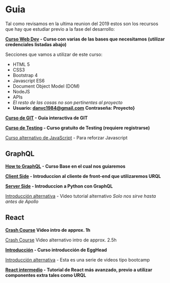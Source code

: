 
# Guia

Tal como revisamos en la ultima reunion del 2019 estos son los recursos que hay que estudiar previo a la fase del desarrollo:


**[Curso Web Dev](https://www.udemy.com/course/the-complete-web-development-bootcamp/) - Curso con varias de las bases que necesitamos (utilizar credenciales listadas abajo)**

  Secciones que vamos a utilizar de este curso:
  - HTML 5
  - CSS3
  - Bootstrap 4
  - Javascript ES6
  - Document Object Model (DOM)
  - NodeJS
  - APIs
  - *El resto de las cosas no son pertinentes al proyecto*
  - **Usuario: danvc1984@gmail.com** **Contraseña: Proyecto}**
   
**[Curso de GIT](https://learngitbranching.js.org/) - Guía interactiva de GIT**

**[Curso de Testing](https://www.udacity.com/course/software-testing--cs258) - Curso gratuito de Testing (requiere registrarse)**

[Curso alternativo de JavaScript](https://www.codecademy.com/learn/introduction-to-javascript) - Para reforzar Javascript

## GraphQL

**[How to GraphQL](https://www.howtographql.com/) - Curso Base en el cual nos guiaremos**

**[Client Side](https://www.howtographql.com/react-urql/0-introduction/) - Introduccion al cliente de front-end que utilizaremos URQL**

**[Server Side](https://www.howtographql.com/graphql-python/0-introduction/) - Introduccion a Python con GraphQL**

[Introducción alternativa](https://www.youtube.com/playlist?list=PL4cUxeGkcC9iK6Qhn-QLcXCXPQUov1U7f) - Video tutorial alternativo *Solo nos sirve hasta antes de Apollo*

## React

**[Crash Course](https://www.youtube.com/watch?v=A71aqufiNtQ) Video intro de approx. 1h**

[Crash Course](https://www.youtube.com/watch?v=Ke90Tje7VS0) Video alternativo intro de approx. 2.5h

**[Introducción](https://egghead.io/courses/start-learning-react) - Curso introducción de EggHead**

[Introducción alternativa](https://tylermcginnis.com/free-react-bootcamp/?ref=designrevision.com) - Esta es una serie de videos tipo bootcamp

**[React intermedio](https://reactarmory.com/guides/learn-react-by-itself/react-basics#JSX-converts-to-JavaScript) - Tutorial de React más avanzado, previo a utilizar componentes extra tales como URQL**
